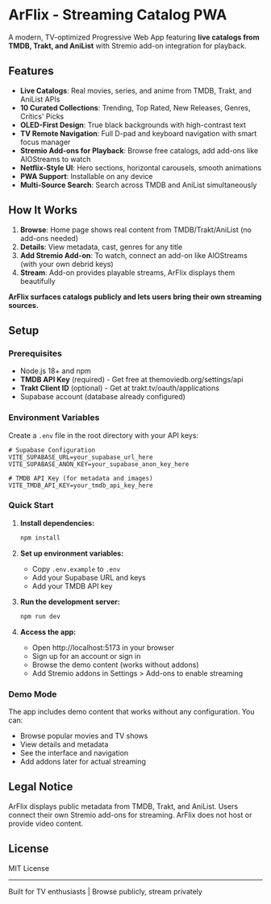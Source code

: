 # ArFlix - Streaming Catalog PWA

A modern, TV-optimized Progressive Web App featuring **live catalogs from TMDB, Trakt, and AniList** with Stremio add-on integration for playback.

## Features

- **Live Catalogs**: Real movies, series, and anime from TMDB, Trakt, and AniList APIs
- **10 Curated Collections**: Trending, Top Rated, New Releases, Genres, Critics' Picks
- **OLED-First Design**: True black backgrounds with high-contrast text
- **TV Remote Navigation**: Full D-pad and keyboard navigation with smart focus manager
- **Stremio Add-ons for Playback**: Browse free catalogs, add add-ons like AIOStreams to watch
- **Netflix-Style UI**: Hero sections, horizontal carousels, smooth animations
- **PWA Support**: Installable on any device
- **Multi-Source Search**: Search across TMDB and AniList simultaneously

## How It Works

1. **Browse**: Home page shows real content from TMDB/Trakt/AniList (no add-ons needed)
2. **Details**: View metadata, cast, genres for any title
3. **Add Stremio Add-on**: To watch, connect an add-on like AIOStreams (with your own debrid keys)
4. **Stream**: Add-on provides playable streams, ArFlix displays them beautifully

**ArFlix surfaces catalogs publicly and lets users bring their own streaming sources.**

## Setup

### Prerequisites

- Node.js 18+ and npm
- **TMDB API Key** (required) - Get free at themoviedb.org/settings/api
- **Trakt Client ID** (optional) - Get at trakt.tv/oauth/applications
- Supabase account (database already configured)

### Environment Variables

Create a `.env` file in the root directory with your API keys:

```env
# Supabase Configuration
VITE_SUPABASE_URL=your_supabase_url_here
VITE_SUPABASE_ANON_KEY=your_supabase_anon_key_here

# TMDB API Key (for metadata and images)
VITE_TMDB_API_KEY=your_tmdb_api_key_here
```

### Quick Start

1. **Install dependencies:**
   ```bash
   npm install
   ```

2. **Set up environment variables:**
   - Copy `.env.example` to `.env`
   - Add your Supabase URL and keys
   - Add your TMDB API key

3. **Run the development server:**
   ```bash
   npm run dev
   ```

4. **Access the app:**
   - Open http://localhost:5173 in your browser
   - Sign up for an account or sign in
   - Browse the demo content (works without addons)
   - Add Stremio addons in Settings > Add-ons to enable streaming

### Demo Mode

The app includes demo content that works without any configuration. You can:
- Browse popular movies and TV shows
- View details and metadata
- See the interface and navigation
- Add addons later for actual streaming

## Legal Notice

ArFlix displays public metadata from TMDB, Trakt, and AniList. Users connect their own Stremio add-ons for streaming. ArFlix does not host or provide video content.

## License

MIT License

---

Built for TV enthusiasts | Browse publicly, stream privately
